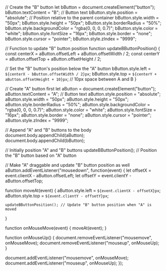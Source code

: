 // Create the "B" button
let bButton = document.createElement("button");
bButton.textContent = "B"; // Button text
bButton.style.position = "absolute"; // Position relative to the parent container
bButton.style.width = "50px";
bButton.style.height = "50px";
bButton.style.borderRadius = "50%";
bButton.style.backgroundColor = "rgba(0, 0, 0, 0.7)";
bButton.style.color = "white";
bButton.style.fontSize = "16px";
bButton.style.border = "none";
bButton.style.cursor = "pointer";
bButton.style.zIndex = "9999";

// Function to update "B" button position
function updateBButtonPosition() {
  const centerX = aButton.offsetLeft + aButton.offsetWidth / 2;
  const centerY = aButton.offsetTop + aButton.offsetHeight / 2;

  // Set the "B" button's position below the "A" button
  bButton.style.left = `${centerX - bButton.offsetWidth / 2}px`;
  bButton.style.top = `${centerY + aButton.offsetHeight + 10}px`; // 10px space between A and B
}

// Create "A" button first
let aButton = document.createElement("button");
aButton.textContent = "A"; // Button text
aButton.style.position = "absolute";
aButton.style.width = "50px";
aButton.style.height = "50px";
aButton.style.borderRadius = "50%";
aButton.style.backgroundColor = "rgba(0, 0, 0, 0.7)";
aButton.style.color = "white";
aButton.style.fontSize = "16px";
aButton.style.border = "none";
aButton.style.cursor = "pointer";
aButton.style.zIndex = "9999";

// Append "A" and "B" buttons to the body
document.body.appendChild(aButton);
document.body.appendChild(bButton);

// Initially position "A" and "B" buttons
updateBButtonPosition(); // Position the "B" button based on "A" button

// Make "A" draggable and update "B" button position as well
aButton.addEventListener("mousedown", function(event) {
  let offsetX = event.clientX - aButton.offsetLeft;
  let offsetY = event.clientY - aButton.offsetTop;

  function moveAt(event) {
    aButton.style.left = `${event.clientX - offsetX}px`;
    aButton.style.top = `${event.clientY - offsetY}px`;

    updateBButtonPosition(); // Update "B" button position when "A" is moved
  }

  function onMouseMove(event) {
    moveAt(event);
  }

  function onMouseUp() {
    document.removeEventListener("mousemove", onMouseMove);
    document.removeEventListener("mouseup", onMouseUp);
  }

  document.addEventListener("mousemove", onMouseMove);
  document.addEventListener("mouseup", onMouseUp);
});

